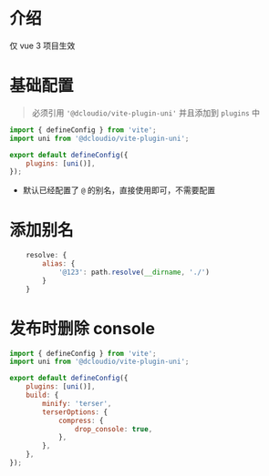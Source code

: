 # 介绍
仅 vue 3 项目生效

# 基础配置
> 必须引用 `'@dcloudio/vite-plugin-uni'` 并且添加到 `plugins` 中

```js
import { defineConfig } from 'vite';
import uni from '@dcloudio/vite-plugin-uni';

export default defineConfig({
	plugins: [uni()],
});
```

- 默认已经配置了 `@` 的别名，直接使用即可，不需要配置

# 添加别名
```js
	resolve: {
		alias: {
			'@123': path.resolve(__dirname, './')
		}
	}
```

# 发布时删除 console
```js
import { defineConfig } from 'vite';
import uni from '@dcloudio/vite-plugin-uni';

export default defineConfig({
	plugins: [uni()],
	build: {
		minify: 'terser',
		terserOptions: {
			compress: {
				drop_console: true,
			},
		},
	},
});
```